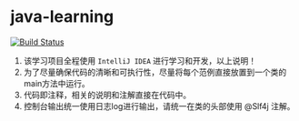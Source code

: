 # java-learning

[![Build Status](https://secure.travis-ci.com/itjun/java-learning.png)](https://travis-ci.com/itjun/java-learning)

1. 该学习项目全程使用 `IntelliJ IDEA` 进行学习和开发，以上说明！
2. 为了尽量确保代码的清晰和可执行性，尽量将每个范例直接放置到一个类的main方法中运行。
3. 代码即注释，相关的说明和注解直接在代码中。
4. 控制台输出统一使用日志log进行输出，请统一在类的头部使用 @Slf4j 注解。
